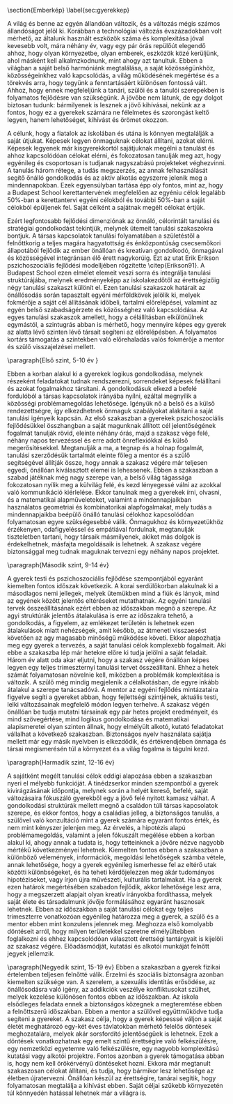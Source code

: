 \section{Emberkép}
\label{sec:gyerekkep}

A világ és benne az egyén állandóan változik, és a változás mégis számos
állandóságot jelöl ki. Korábban a technológiai változás évszázadokban volt
mérhető, az általunk használt eszközök száma és komplexitása jóval kevesebb
volt, mára
néhány év, vagy egy pár órás repülőút elegendő ahhoz, hogy olyan környezetbe,
olyan emberek, eszközök közé kerüljünk, ahol másként kell alkalmzkodnunk, mint
ahogy azt tanultuk. Ebben a világban a saját belső harmóniánk megtalálása, a
saját közösségünkhöz, közösségeinkhez való kapcsolódás, a világ működésének
megértése és a törekvés arra, hogy tegyünk a fenntartásáért különösen fontossá
vált. Ahhoz, hogy ennek megfeleljünk a tanári, szülői és a tanulói szerepekben
is folyamatos fejlődésre van szükségünk.
A jövőbe nem látunk, de egy dolgot biztosan tudunk: bármilyenek is lesznek a
jövő
kihívásai, nekünk az a fontos, hogy ez a gyerekek számára ne félelmetes és
szorongást keltő legyen, hanem lehetőséget, kihívást és örömet okozzon.

A célunk, hogy a fiatalok az iskolában és utána is könnyen megtalálják a saját
útjukat. Képesek legyen önmaguknak célokat állítani, azokat elérni. Képesek
legyenek már kisgyerekkortól sajátjuknak megélni a tanulást és ahhoz
kapcsolódóan célokat elérni, és fokozatosan tanulják meg azt, hogy egyénileg és
csoportosan is tudjanak nagyszabású projekteket véghezvinni.
A tanulás három rétege, a tudás megszerzés, az annak felhasználását segítő
őnálló gondolkodás és az aktív alkotás egyszerre jelenik meg a mindennapokban.
Ezek egyensúlyban tartása épp oly fontos, mint az, hogy a Budapest School
kerettantervének megfelelően az egyéniu célok legalább 50\%-ban a kerettantervi
egyéni célokból és további 50\%-ban a saját célokból épüljenek fel. Saját
célként a sajátnak megélt célokat értjük.

Ezért legfontosabb fejlődési dimenziónak az önnáló, célorintált tanulási és
stratégiai gondolkodást tekintjük, melynek ütemeit tanulási szakaszokra
bontjuk. A társas kapcsolatok tanulási folyamatában a születéstől a
felnőttkorig a teljes magára hagyatottság és énközpontúság csecsemőkori
állapotából fejlődik az ember önállóan és kreatívan gondolkodó, önmagával és
közösségével integránsan élő érett nagykorúig. Ezt az utat Erik Erikson
pszichoszociális fejlődési modelljében rögzítette \citep{Erikson91}. A Budapest
School ezen elmélet elemeit veszi sorra és integrálja tanulási struktúrájába,
melynek eredményeképp az iskolakezdőtől az érettségizőig négy tanulási szakaszt
különít el. Ezen tanulási szakaszok határait az önállósodás során tapasztalt
egyéni mérföldkövek jelölik ki, melyek fokmérője a saját cél állításának
időbeli, tartalmi előrelépései, valamint az egyén belső szabadságérzete és
közösséghez való kapcsolódása.
Az egyes tanulási szakaszok amellett, hogy a célállításban elkülönülnek
egymástól, a szintugrás abban is mérhető, hogy mennyire képes egy gyerek az
alatta lévő szinten lévő társait segíteni az előrelépésben. A folyamatos
kortárs támogatás a szintekben való előrehaladás valós fokmérője a mentor és
szülő visszajelzései mellett.

\paragraph{Első szint, 5-10 év }

Ebben a korban alakul ki a gyerekek logikus gondolkodása, melynek részeként
feladatokat tudnak rendszerezni, sorrendeket képesek felállítani és azokat
fogalmakhoz társítani. A gondolkodásuk elkezd a befelé fordulóból a társas
kapcsolatok irányába nyílni, ezáltal megnyílik a közösségi problémamegoldás
lehetősége. Igényük nő a belső és a külső rendezettségre, így elkezdhetnek
önmaguk szabályokat alakítani a saját tanulási igényeik kapcsán.
Az első szakaszban a gyerekek pszichoszociális fejlődésükkel összhangban a
saját magunknak állított cél jelentőségének fogalmát tanulják rövid, eleinte
néhány órás, majd a szakasz vége felé, néhány napos tervezéssel és erre adott
önreflexiókkal és külső megerősítésekkel. Megtanulják a ma, a tegnap és a
holnap fogalmát, tanulási szerződésük tartalmát eleinte főleg a mentor és a
szülő segítségével állítják össze, hogy annak a szakasz végére már teljesen
egyedi, önállóan kiválasztott elemei is lehessenek.
Ebben a szakaszban a szabad játéknak még nagy szerepe van, a belső világ
tágassága fokozatosan nyílik meg a külvilág felé, és kezd lényegessé válni az
azokkal való kommunikáció kiérlelése.
Ekkor tanulnak meg a gyerekek írni, olvasni, és a matematikai alapműveleteket,
valamint a mindennapjaikban használatos  geometriai és kombinatorikai
alapfogalmakat, mely tudás a mindennapjaikba beépülő önálló tanulási célokhoz
kapcsolódóan folyamatosan egyre szükségesebbé válik. Önmagukhoz és
környezetükhöz érzékenyen, odafigyeléssel és empátiával fordulnak, megtanulják
tiszteletben tartani, hogy társaik másmilyenek, akiket más dolgok is
érdekelhetnek, másfajta megoldásaik is lehetnek.
A szakasz végére biztonsággal meg tudnak maguknak tervezni egy néhány napos
projektet.

\paragraph{Második szint, 9-14 év}

A gyerek testi és pszichoszociális fejlődése szempontjából egyaránt
kiemelten fontos időszak következik. A korai serdülőkorban alakulnak ki a
másodlagos nemi jellegek, melyek ütemükben mind a fiúk és lányok, mind az
egyének között jelentős eltéréseket mutathatnak. Az egyéni tanulási tervek
összeállításának ezért ebben az időszakban megnő a szerepe. Az agyi struktúrák
jelentős átalakulása is erre az időszakra tehető, a gondolkodás, a figyelem, az
emlékezet területén is lehetnek ezen átalakulások miatt nehézségek, amit
később, az átmeneti visszaesést követően az agy magasabb minőségű működése
követi. Ekkor alapozhatja meg egy gyerek a tervezés, a saját tanulási célok
komplexebb fogalmait. Aki ebbe a szakaszba lép már hetekre előre ki tudja
jelölni a saját feladait. Három év alatt oda akar eljutni, hogy a szakasz
végére önállóan képes legyen egy teljes trimeszternyi tanulási tervet
összeállítani. Ehhez a hetek számát folyamatosan növelnie kell, miközben a
problémák komplexitása is változik. A szülő még mindig megjelenik a
célalkotásban, de egyre inkább átalakul a szerepe tanácsadóvá. A mentor az
egyéni fejlődés mintázataira figyelve segíti a gyereket abban, hogy fejlettségi
szintjének, aktuális testi, lelki változásainak megfelelő módon legyen
terhelve.
A szakasz végén önállóan be tudja mutatni társainak egy pár hetes projekt
eredményeit, és mind szövegértése, mind logikus gondolkodása és matematikai
alapismeretei olyan szinten állnak, hogy elmélyült alkotó, kutató feladatokat
vállalhat a következő szakaszban. Biztonságos nyelv használata sajátja mellett
már egy másik nyelvben is elkezdődik, és értékrendjében önmaga és társai
megismerésén túl a környezet és a világ fogalma is tágulni kezd.

\paragraph{Harmadik szint, 12-16 év}

A sajátként megélt tanulási célok eddigi alapozása ebben a szakaszban nyeri el
mélyebb funkcióját. A tinédzserkor minden szempontból a gyerek kivirágzásának
időpontja, melynek során a helyét kereső, befelé, saját változásaira fókuszáló
gyerekből egy a jövő felé nyitott kamasz válhat. A gondolkodási struktúrák
mellett megnő a családon túli társas kapcsolatok szerepe, és ekkor fontos, hogy
a családias jelleg, a biztonságos tanulás, a szülővel való konzultáció mint a
gyerek számára egyaránt fontos érték, és nem mint kényszer jelenjen meg.
Az érvelés, a hipotézis alapú problémamegoldás, valamint a jelen fókuszált
megélése ebben a korban alakul ki, ahogy annak a tudata is, hogy tetteinknek a
jövőre nézve nagyobb mértékű következményei lehetnek. Kiemelten fontos ebben a
szakaszban a különböző vélemények, információk, megoldási lehetőségek számba
vétele, annak lehetősége, hogy a gyerek egyénileg ismerhesse fel az eltérő utak
közötti különbségeket, és ha teheti kérdőjelezzen meg akár tudományos
hipotéziseket, vagy írjon újra művészeti, kulturális tartalmakat.
Ha a gyerek ezen határok megértésében szabadon fejlődik, akkor lehetősége lesz
arra, hogy a megszerzett alapjait olyan kreatív irányokba fordíthassa, melyek
saját élete és társadalmunk jövője formálásához egyaránt hasznosak lehetnek.
Ebben az időszakban a saját tanulási célokat egy teljes trimeszterre
vonatkozóan egyénileg határozza meg a gyerek, a szülő és a mentor ebben mint
konzulens jelennek meg. Meghozza első komolyabb döntéseit arról, hogy milyen
területekkel szeretne elmélyültebben foglalkozni és ehhez kapcsolódóan
választott érettségi tantárgyait is kijelöli az szakasz végére.
Előadásmódját, kutatási és alkotói munkáját felnőtt jegyek jellemzik.

\paragraph{Negyedik szint, 15-19 év} Ebben a szakaszban a gyerek fizikai
értelemben teljesen felnőtté válik. Érzelmi és szociális biztonságra azonban
kiemelten szüksége van. A szerelem, a szexuális identitás erősödése, az
önállósodásra való igény, az addikciók veszélye konfliktusokat szülhet, melyek
kezelése különösen fontos ebben az időszakban.
Az iskola elsődleges feladata ennek a biztonságos közegnek a megteremtése 
ebben a felnőttszerű időszakban. Ebben a mentor a szülővel együttműködve tudja
segíteni a gyereket. A szakasz célja, hogy a gyerek képesssé váljon a saját
életét	meghatározó egy-két éves távlatokban mérhető felelős döntések
meghozatalára, melyek akár sorsfordító jelentőségűek is lehetnek. Ezek a
döntések  vonatkozhatnak egy emelt szintű érettségire való felkészülésre, egy
nemzetközi egyetemre való felkészülésre, egy nagyobb komplexitású kutatási vagy
alkotói projektre. Fontos azonban a gyerek támogatása abban is, hogy nem kell
örökérvényű döntéseket hozni. Ekkora már megtanult szakaszosan célokat
állítani, és tudja, hogy bármikor lesz lehetősége az életben újratervezni.
Önállóan készül az érettségire, tanárai segítik, hogy folyamatosan
megtalálja a kihívást ebben. Saját céljai szűkebb környezetén túl
könnyedén hatással lehetnek már a világra is.

